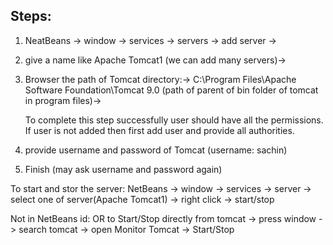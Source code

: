 ## Steps:

1. NeatBeans -> window -> services -> servers -> add server -> 
2. give a name like Apache Tomcat1 (we can add many servers)->
3. Browser the path of Tomcat directory:-> C:\Program Files\Apache Software Foundation\Tomcat 9.0
    (path of parent of bin folder of tomcat in program files)-> 
    
    To complete this step successfully user should have all the permissions. If user is not added then 
    first add user and provide all authorities.
4. provide username and password of Tomcat (username: sachin)
5. Finish (may ask username and password again)


To start and stor the server:
NetBeans -> window -> services -> server -> select one of server(Apache Tomcat1) -> right click -> start/stop


Not in NetBeans id:
OR to Start/Stop directly from tomcat -> press window -> search tomcat -> open Monitor Tomcat -> Start/Stop